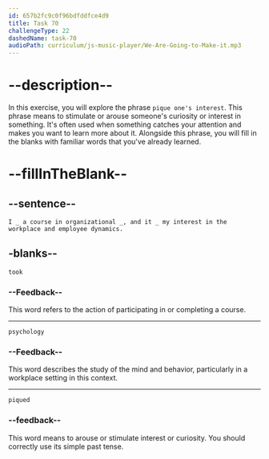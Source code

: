 ```yaml
---
id: 657b2fc9c0f96bdfddfce4d9
title: Task 70
challengeType: 22
dashedName: task-70
audioPath: curriculum/js-music-player/We-Are-Going-to-Make-it.mp3
---
```


<!--
AUDIO REFERENCE:
Anna: I took a course in organizational psychology, and it piqued my interest in the workplace and employee dynamics.
-->

# --description--

In this exercise, you will explore the phrase `pique one's interest`. This phrase means to stimulate or arouse someone's curiosity or interest in something. It's often used when something catches your attention and makes you want to learn more about it. Alongside this phrase, you will fill in the blanks with familiar words that you've already learned.

# --fillInTheBlank--

## --sentence--

`I _ a course in organizational _, and it _ my interest in the workplace and employee dynamics.`

## -blanks--

`took`

### --Feedback--

This word refers to the action of participating in or completing a course.

---

`psychology`

### --Feedback--

This word describes the study of the mind and behavior, particularly in a workplace setting in this context.

---

`piqued`

### --feedback--

This word means to arouse or stimulate interest or curiosity. You should correctly use its simple past tense.

